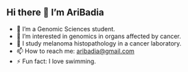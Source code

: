 ## Hi there 👋 I’m **AriBadia**

- 🔭 I’m a Genomic Sciences student.  
- 🌱 I’m interested in genomics in organs affected by cancer.  
- 🤔 I study melanoma histopathology in a cancer laboratory.  
- 📫 How to reach me: aribadia@gmail.com  
- ⚡ Fun fact: I love swimming.
